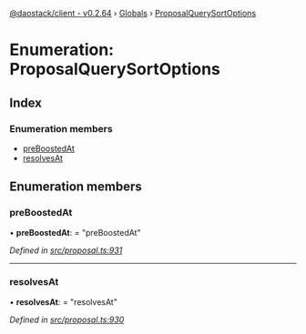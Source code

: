 [@daostack/client - v0.2.64](../README.md) › [Globals](../globals.md) › [ProposalQuerySortOptions](proposalquerysortoptions.md)

# Enumeration: ProposalQuerySortOptions

## Index

### Enumeration members

* [preBoostedAt](proposalquerysortoptions.md#preboostedat)
* [resolvesAt](proposalquerysortoptions.md#resolvesat)

## Enumeration members

###  preBoostedAt

• **preBoostedAt**: = "preBoostedAt"

*Defined in [src/proposal.ts:931](https://github.com/dorgtech/client/blob/19b4373/src/proposal.ts#L931)*

___

###  resolvesAt

• **resolvesAt**: = "resolvesAt"

*Defined in [src/proposal.ts:930](https://github.com/dorgtech/client/blob/19b4373/src/proposal.ts#L930)*

